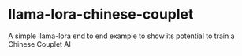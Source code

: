 # llama-lora-chinese-couplet
A simple llama-lora end to end example to show its potential to train a Chinese Couplet AI

